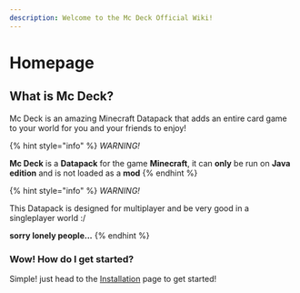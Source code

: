 ```yaml
---
description: Welcome to the Mc Deck Official Wiki!
---
```


# Homepage

## What is Mc Deck?

Mc Deck is an amazing Minecraft Datapack that adds an entire card game to your world for you and your friends to enjoy!

{% hint style="info" %}
_WARNING!_

**Mc Deck** is a **Datapack** for the game **Minecraft**, it can **only** be run on **Java edition** and is not loaded as a **mod**
{% endhint %}

{% hint style="info" %}
_WARNING!_

This Datapack is designed for multiplayer and be very good in a singleplayer world :/

**sorry lonely people...**
{% endhint %}

### Wow! How do I get started?

Simple! just head to the [Installation](https://app.gitbook.com/@cheese-kings/s/mc-deck-wiki/installation) page to get started!

